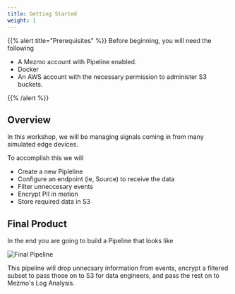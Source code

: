 ```yaml
---
title: Getting Started
weight: 1
---
```


{{% alert title="Prerequisites" %}}
Before beginning, you will need the following

* A Mezmo account with Pipeline enabled.
* Docker
* An AWS account with the necessary permission to administer S3 buckets.

{{% /alert %}}

## Overview

In this workshop, we will be managing signals coming in from many simulated edge devices.

To accomplish this we will

* Create a new Pipleline
* Configure an endpoint (ie, Source) to receive the data
* Filter unneccesary events
* Encrypt PII in motion
* Store required data in S3

## Final Product

In the end you are going to build a Pipeline that looks like

![Final Pipeline](../../images/final_pipeline.png)

This pipeline will drop unnecsary information from events, encrypt a filtered subset to pass those on to S3 for data engineers, and pass the rest on to Mezmo's Log Analysis.
